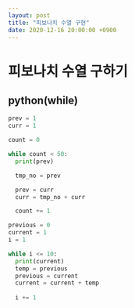 ```yaml
---
layout: post
title: "피보나치 수열 구현"
date: 2020-12-16 20:00:00 +0900
---
```


# 피보나치 수열 구하기

## python(while)

```python
prev = 1
curr = 1

count = 0

while count < 50:
  print(prev)

  tmp_no = prev

  prev = curr
  curr = tmp_no + curr

  count += 1
```

```python
previous = 0
current = 1
i = 1

while i <= 10:
  print(current)
  temp = previous
  previous = current
  current = current + temp
  
  i += 1
```